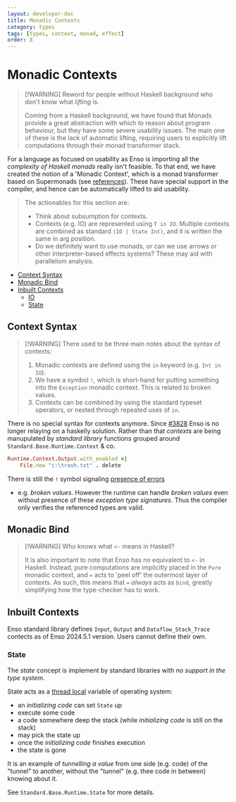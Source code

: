 ```yaml
---
layout: developer-doc
title: Monadic Contexts
category: types
tags: [types, context, monad, effect]
order: 8
---
```


# Monadic Contexts

> [!WARNING] Reword for people without Haskell background who don't know what
> _lifting_ is.
>
> Coming from a Haskell background, we have found that Monads provide a great
> abstraction with which to reason about program behaviour, but they have some
> severe usability issues. The main one of these is the lack of automatic
> lifting, requiring users to explicitly lift computations through their monad
> transformer stack.

For a language as focused on usability as Enso is importing all the _complexity
of Haskell monads_ really isn't feasible. To that end, we have created the
notion of a 'Monadic Context', which is a monad transformer based on Supermonads
(see [references](./references.md#monadic-contexts)). These have special support
in the compiler, and hence can be automatically lifted to aid usability.

> The actionables for this section are:
>
> - Think about subsumption for contexts.
> - Contexts (e.g. IO) are represented using `T in IO`. Multiple contexts are
>   combined as standard `(IO | State Int)`, and it is written the same in arg
>   position.
> - Do we definitely want to use monads, or can we use arrows or other
>   interpreter-based effects systems? These may aid with parallelism analysis.

<!-- MarkdownTOC levels="2,3" autolink="true" -->

- [Context Syntax](#context-syntax)
- [Monadic Bind](#monadic-bind)
- [Inbuilt Contexts](#inbuilt-contexts)
  - [IO](#io)
  - [State](#state)

<!-- /MarkdownTOC -->

## Context Syntax

> [!WARNING] There used to be three main notes about the syntax of contexts:
>
> 1. Monadic contexts are defined using the `in` keyword (e.g. `Int in IO`).
> 2. We have a symbol `!`, which is short-hand for putting something into the
>    `Exception` monadic context. This is related to broken values.
> 3. Contexts can be combined by using the standard typeset operators, or nested
>    through repeated uses of `in`.

There is no special syntax for contexts anymore. Since
[#3828](https://github.com/enso-org/enso/pull/3828) Enso is no longer relaying
on a haskelly solution. Rather than that _contexts_ are being manupulated by
_standard library_ functions grouped around `Standard.Base.Runtime.Context` &
co.

```ruby
Runtime.Context.Output.with_enabled <|
    File.new "c:\trash.txt" . delete
```

There is still the `!` symbol signaling [presence of errors](./errors.md)

- e.g. _broken values_. However the runtime can handle _broken values_ even
  without presence of these _exception type signatures_. Thus the compiler only
  verifies the referenced types are valid.

## Monadic Bind

> [!WARNING] Who knows what `<-` means in Haskell?
>
> It is also important to note that Enso has no equivalent to `<-` in Haskell.
> Instead, pure computations are implicitly placed in the `Pure` monadic
> context, and `=` acts to 'peel off' the outermost layer of contexts. As such,
> this means that `=` _always_ acts as `bind`, greatly simplifying how the
> type-checker has to work.

## Inbuilt Contexts

Enso standard library defines `Input`, `Output` and `Dataflow_Stack_Trace`
contects as of Enso 2024.5.1 version. Users cannot define their own.

### State

The _state_ concept is implement by standard libraries with _no support in the
type system_.

State acts as a
[thread local](https://en.wikipedia.org/wiki/Thread-local_storage) variable of
operating system:

<!-- (well, it will when #7117 gets fixed)  -->

- an _initializing code_ can set `State` up
- execute some code
- a code somewhere deep the stack (while _initializing code_ is still on the
  stack)
- may pick the state up
- once the _initializing code_ finishes execution
- the state is gone

It is an example of _tunnelling a value_ from one side (e.g. code) of the
"tunnel" to another, without the "tunnel" (e.g. thee code in between) knowing
about it.

<!--
> There has to be some Haskell monad concept for it all... but we don't need it
> as Enso is dynamicly typed language.
>
> - Describe how dependently-typed maps allow us to provide more flexible
>   interfaces in future.
-->

See `Standard.Base.Runtime.State` for more details.
